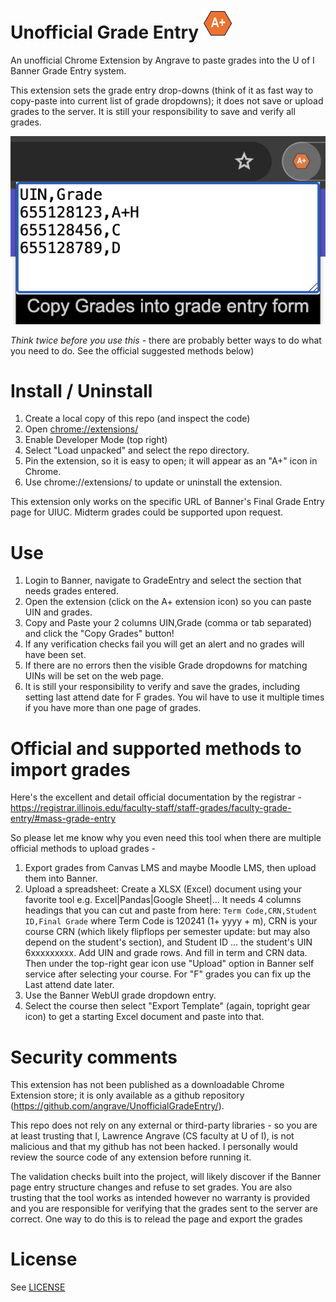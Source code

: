 # Unofficial Grade Entry ![GradeEntry icon](https://github.com/angrave/UnofficialGradeEntry/blob/main/images/icon-48.png?raw=true)

An unofficial Chrome Extension by Angrave to paste grades into the U of I Banner Grade Entry system.

This extension sets the grade entry drop-downs (think of it as fast way to copy-paste into current list of grade dropdowns); it does not save or upload grades to the server. It is still your responsibility to save and verify all grades.

![Screenshot of grade text area with UINs and grade letters](https://github.com/angrave/UnofficialGradeEntry/blob/main/doc/popup-demo.png?raw=true)

*Think twice before you use this* - there are probably better ways to do what you need to do. See the official suggested methods below) 


# Install / Uninstall

1. Create a local copy of this repo (and inspect the code)
2. Open [chrome://extensions/](chrome://extensions/)
1. Enable Developer Mode (top right)
1. Select "Load unpacked" and select the repo directory.
1. Pin the extension, so it is easy to open; it will appear as an "A+" icon in Chrome.
1. Use chrome://extensions/ to update or uninstall the extension.

This extension only works on the specific URL of Banner's Final Grade Entry page for UIUC. Midterm grades could be supported upon request.

# Use

1. Login to Banner, navigate to GradeEntry and select the section that needs grades entered.
1. Open the extension (click on the A+ extension icon) so you can paste UIN and grades.
1. Copy and Paste your 2 columns UIN,Grade  (comma or tab separated) and click the "Copy Grades" button!
1. If any verification checks fail you will get an alert and no grades will have been set.
1. If there are no errors then the visible Grade dropdowns for matching UINs will be set on the web page.
1. It is still your responsibility to verify and save the grades, including setting last attend date for F grades. You wil have to use it multiple times if you have more than one page of grades.

# Official and supported methods to import grades

Here's the excellent and detail official documentation by the registrar - 
https://registrar.illinois.edu/faculty-staff/staff-grades/faculty-grade-entry/#mass-grade-entry

So please let me know why you even need this tool when there are multiple official methods to upload grades -

1. Export grades from Canvas LMS and maybe Moodle LMS, then upload them into Banner.
1. Upload a spreadsheet: Create a XLSX (Excel) document using your favorite tool e.g.
Excel|Pandas|Google Sheet|... It needs 4 columns headings that you can cut and paste from here:
  `Term Code,CRN,Student ID,Final Grade`
where Term Code is 120241 (1+ yyyy + m), CRN is your course CRN (which likely flipflops per semester update: but may also depend on the student's section),  and Student ID ...  the student's UIN 6xxxxxxxxx. Add UIN and grade rows. And fill in term and CRN data.
Then under the top-right gear icon use  "Upload" option in Banner self service after selecting your course. For "F" grades you can fix up the Last attend date later.
1. Use the Banner WebUI grade dropdown entry.
1. Select the course then select "Export Template" (again, topright gear icon) to get a starting Excel document and paste into that.

# Security comments

This extension has not been published as a downloadable Chrome Extension store; it is only available as a github repository (https://github.com/angrave/UnofficialGradeEntry/).

This repo does not rely on any external or third-party libraries - so you are at least trusting that I, Lawrence Angrave (CS faculty at U of I), is not  malicious and that my github has not been hacked. I personally would review the source code of any extension before running it.

The validation checks built into the project, will likely discover if the Banner page entry structure changes and refuse to set grades. You are also trusting that the tool works as intended however no warranty is provided and you are responsible for verifying that the grades sent to the server are correct. One way to do this is to relead the page and export the grades 

# License

See [LICENSE](LICENSE)

